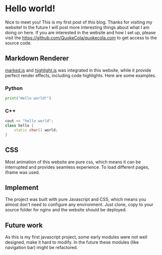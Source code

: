 # Hello world!  

Nice to meet you! This is my first post of this blog. Thanks for visiting my website!
In the future I will post more interesting things about what I am doing on here.
If you are interested in the website and how I set up, please visit the <https://github.com/QuokeCola/quokecola.com>
to get access to the source code.

## Markdown Renderer
[marked.js](https://marked.js.org) and [highlight.js](https://highlightjs.org) was integrated in this website, while it 
provide perfect render effects, including code highlights.
Here are some examples.
### Python
```python
print("Hello world!")
```

### C++
```cpp
cout << "hello world";
class hello {
    static char[] world;
}
```

## CSS

Most animation of this website are pure css, which means it can be interrupted and provides seamless experience.
To load different pages, iframe was used.

## Implement

The project was built with pure Javascript and CSS, which means you almost don't need to configure any environment. Just clone,
copy to your source folder for nginx and the website should be deployed.

## Future work
As this is my first javascript project, some early modules were not well designed, make it hard to modify. In the future 
these modules (like navigation bar) might be refactored.